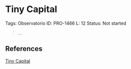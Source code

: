 # Tiny Capital

Tags: Observatorio
ID: PRO-1466
L: 12
Status: Not started

> …
> 

## References

[Tiny Capital](https://www.tiny.com/)